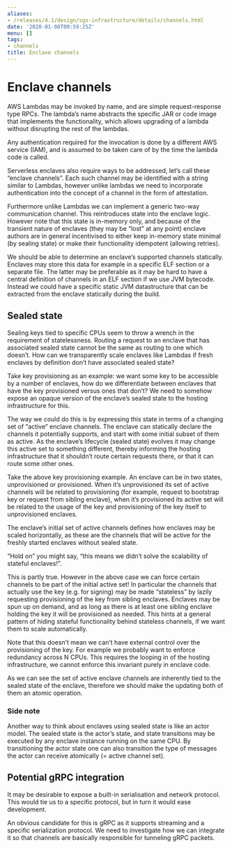 ```yaml
---
aliases:
- /releases/4.1/design/sgx-infrastructure/details/channels.html
date: '2020-01-08T09:59:25Z'
menu: []
tags:
- channels
title: Enclave channels
---
```



# Enclave channels

AWS Lambdas may be invoked by name, and are simple request-response type RPCs. The lambda’s name abstracts the
specific JAR or code image that implements the functionality, which allows upgrading of a lambda without disrupting
the rest of the lambdas.

Any authentication required for the invocation is done by a different AWS service (IAM), and is assumed to be taken
care of by the time the lambda code is called.

Serverless enclaves also require ways to be addressed, let’s call these “enclave channels”. Each such channel may be
identified with a string similar to Lambdas, however unlike lambdas we need to incorporate authentication into the
concept of a channel in the form of attestation.

Furthermore unlike Lambdas we can implement a generic two-way communication channel. This reintroduces state into the
enclave logic. However note that this state is in-memory only, and because of the transient nature of enclaves (they
may be “lost” at any point) enclave authors are in general incentivised to either keep in-memory state minimal (by
sealing state) or make their functionality idempotent (allowing retries).

We should be able to determine an enclave’s supported channels statically. Enclaves may store this data for example in a
specific ELF section or a separate file. The latter may be preferable as it may be hard to have a central definition of
channels in an ELF section if we use JVM bytecode. Instead we could have a specific static JVM datastructure that can be
extracted from the enclave statically during the build.


## Sealed state

Sealing keys tied to specific CPUs seem to throw a wrench in the requirement of statelessness. Routing a request to an
enclave that has associated sealed state cannot be the same as routing to one which doesn’t. How can we transparently
scale enclaves like Lambdas if fresh enclaves by definition don’t have associated sealed state?

Take key provisioning as an example: we want some key to be accessible by a number of enclaves, how do we
differentiate between enclaves that have the key provisioned versus ones that don’t? We need to somehow expose an
opaque version of the enclave’s sealed state to the hosting infrastructure for this.

The way we could do this is by expressing this state in terms of a changing set of “active” enclave channels. The
enclave can statically declare the channels it potentially supports, and start with some initial subset of them as
active. As the enclave’s lifecycle (sealed state) evolves it may change this active set to something different,
thereby informing the hosting infrastructure that it shouldn’t route certain requests there, or that it can route some
other ones.

Take the above key provisioning example. An enclave can be in two states, unprovisioned or provisioned. When it’s
unprovisioned its set of active channels will be related to provisioning (for example, request to bootstrap key or
request from sibling enclave), when it’s provisioned its active set will be related to the usage of the key and
provisioning of the key itself to unprovisioned enclaves.

The enclave’s initial set of active channels defines how enclaves may be scaled horizontally, as these are the
channels that will be active for the freshly started enclaves without sealed state.

“Hold on” you might say, “this means we didn’t solve the scalability of stateful enclaves!”.

This is partly true. However in the above case we can force certain channels to be part of the initial active set! In
particular the channels that actually use the key (e.g. for signing) may be made “stateless” by lazily requesting
provisioning of the key from sibling enclaves. Enclaves may be spun up on demand, and as long as there is at least one
sibling enclave holding the key it will be provisioned as needed. This hints at a general pattern of hiding stateful
functionality behind stateless channels, if we want them to scale automatically.

Note that this doesn’t mean we can’t have external control over the provisioning of the key. For example we probably
want to enforce redundancy across N CPUs. This requires the looping in of the hosting infrastructure, we cannot
enforce this invariant purely in enclave code.

As we can see the set of active enclave channels are inherently tied to the sealed state of the enclave, therefore we
should make the updating both of them an atomic operation.


### Side note

Another way to think about enclaves using sealed state is like an actor model. The sealed state is the actor’s state,
and state transitions may be executed by any enclave instance running on the same CPU. By transitioning the actor state
one can also transition the type of messages the actor can receive atomically (= active channel set).


## Potential gRPC integration

It may be desirable to expose a built-in serialisation and network protocol. This would tie us to a specific protocol,
but in turn it would ease development.

An obvious candidate for this is gRPC as it supports streaming and a specific serialization protocol. We need to
investigate how we can integrate it so that channels are basically responsible for tunneling gRPC packets.

